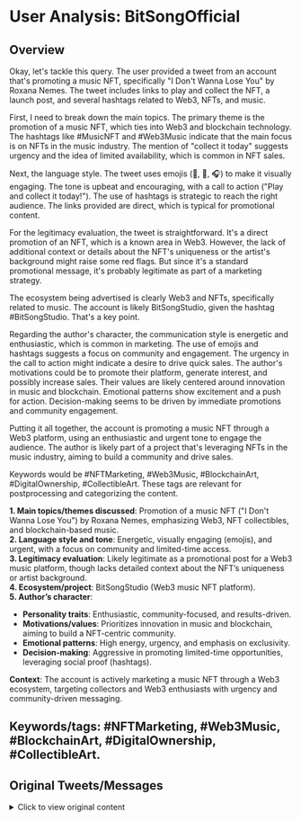 # User Analysis: BitSongOfficial

## Overview

<think>
Okay, let's tackle this query. The user provided a tweet from an account that's promoting a music NFT, specifically "I Don't Wanna Lose You" by Roxana Nemes. The tweet includes links to play and collect the NFT, a launch post, and several hashtags related to Web3, NFTs, and music.

First, I need to break down the main topics. The primary theme is the promotion of a music NFT, which ties into Web3 and blockchain technology. The hashtags like #MusicNFT and #Web3Music indicate that the main focus is on NFTs in the music industry. The mention of "collect it today" suggests urgency and the idea of limited availability, which is common in NFT sales.

Next, the language style. The tweet uses emojis (🎤, 🎵, 🎧) to make it visually engaging. The tone is upbeat and encouraging, with a call to action ("Play and collect it today!"). The use of hashtags is strategic to reach the right audience. The links provided are direct, which is typical for promotional content.

For the legitimacy evaluation, the tweet is straightforward. It's a direct promotion of an NFT, which is a known area in Web3. However, the lack of additional context or details about the NFT's uniqueness or the artist's background might raise some red flags. But since it's a standard promotional message, it's probably legitimate as part of a marketing strategy.

The ecosystem being advertised is clearly Web3 and NFTs, specifically related to music. The account is likely BitSongStudio, given the hashtag #BitSongStudio. That's a key point.

Regarding the author's character, the communication style is energetic and enthusiastic, which is common in marketing. The use of emojis and hashtags suggests a focus on community and engagement. The urgency in the call to action might indicate a desire to drive quick sales. The author's motivations could be to promote their platform, generate interest, and possibly increase sales. Their values are likely centered around innovation in music and blockchain. Emotional patterns show excitement and a push for action. Decision-making seems to be driven by immediate promotions and community engagement.

Putting it all together, the account is promoting a music NFT through a Web3 platform, using an enthusiastic and urgent tone to engage the audience. The author is likely part of a project that's leveraging NFTs in the music industry, aiming to build a community and drive sales.

Keywords would be #NFTMarketing, #Web3Music, #BlockchainArt, #DigitalOwnership, #CollectibleArt. These tags are relevant for postprocessing and categorizing the content.
</think>

**1. Main topics/themes discussed**: Promotion of a music NFT ("I Don't Wanna Lose You") by Roxana Nemes, emphasizing Web3, NFT collectibles, and blockchain-based music.  
**2. Language style and tone**: Energetic, visually engaging (emojis), and urgent, with a focus on community and limited-time access.  
**3. Legitimacy evaluation**: Likely legitimate as a promotional post for a Web3 music platform, though lacks detailed context about the NFT’s uniqueness or artist background.  
**4. Ecosystem/project**: BitSongStudio (Web3 music NFT platform).  
**5. Author’s character**:  
   - **Personality traits**: Enthusiastic, community-focused, and results-driven.  
   - **Motivations/values**: Prioritizes innovation in music and blockchain, aiming to build a NFT-centric community.  
   - **Emotional patterns**: High energy, urgency, and emphasis on exclusivity.  
   - **Decision-making**: Aggressive in promoting limited-time opportunities, leveraging social proof (hashtags).  

**Context**: The account is actively marketing a music NFT through a Web3 ecosystem, targeting collectors and Web3 enthusiasts with urgency and community-driven messaging.  

**Keywords/tags**: #NFTMarketing, #Web3Music, #BlockchainArt, #DigitalOwnership, #CollectibleArt.
---
## Original Tweets/Messages

<details>
<summary>Click to view original content</summary>

| Type | Content |
|------|---------|
| messages | 🎤 Artist: Roxana Nemes
🎵 Song: “I Don't Wanna Lose You”

🎧 Play and collect it today! 👇
https://t.co/lBxszWxI7h

💬 Catch the launch post:
https://t.co/oKBxkiZ21z

#MusicNFT #Web3Music #NFTCommunity #NFTCollectors #MusicLovers #BitSongStudio https://t.co/F3FbJh4OJo |

</details>
